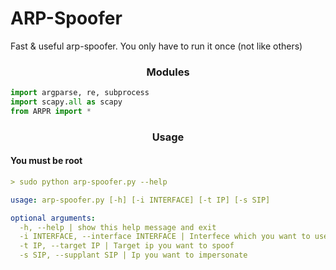 # ARP-Spoofer
Fast & useful arp-spoofer. You only have to run it once (not like others)
<h3 text align="center"> Modules </h3>

```py
import argparse, re, subprocess
import scapy.all as scapy
from ARPR import *
```
<h3 text align="center"> Usage </h3>

<h4> You must be root </h4> 

```yml
> sudo python arp-spoofer.py --help

usage: arp-spoofer.py [-h] [-i INTERFACE] [-t IP] [-s SIP]

optional arguments:
  -h, --help | show this help message and exit   
  -i INTERFACE, --interface INTERFACE | Interfece which you want to use   
  -t IP, --target IP | Target ip you want to spoof       
  -s SIP, --supplant SIP | Ip you want to impersonate 
```
